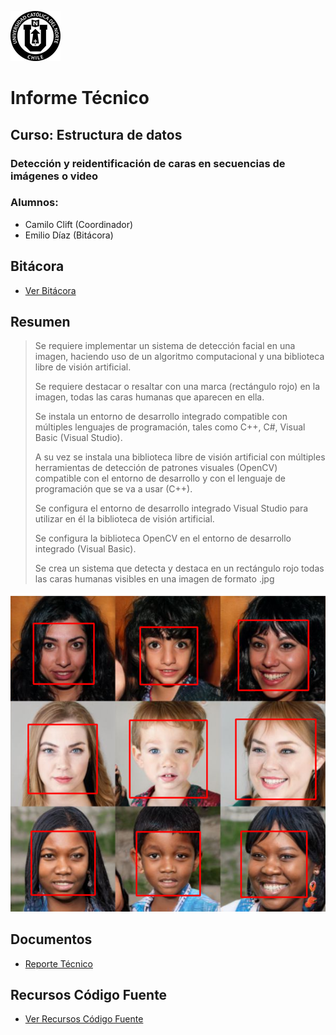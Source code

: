 ![Logo UCN](https://github.com/CCliftS/ED21-02-Clift-Diaz/blob/main/Docs/Imagenes/60x60-ucn-negro.png)
# Informe Técnico
## Curso: Estructura de datos
### Detección y reidentificación de caras en secuencias de imágenes o video
### Alumnos:
- Camilo Clift (Coordinador)
- Emilio Díaz (Bitácora)
## Bitácora
- [Ver Bitácora](https://github.com/CCliftS/ED21-02-Clift-Diaz/blob/main/Docs/BITACORA.md)
## Resumen

> Se requiere implementar un sistema de detección facial en una imagen, haciendo uso de un algoritmo computacional y una biblioteca libre de visión artificial.
> 
> Se requiere destacar o resaltar con una marca (rectángulo rojo) en la imagen, todas las caras humanas que aparecen en ella.
> 
> Se instala un entorno de desarrollo integrado compatible con múltiples lenguajes de programación, tales como C++, C#, Visual Basic (Visual Studio).
> 
> A su vez se instala una biblioteca libre de visión artificial con múltiples herramientas de detección de patrones visuales (OpenCV) compatible con el entorno de desarrollo y con el lenguaje de programación que se va a usar (C++).
> 
> Se configura el entorno de desarrollo integrado Visual Studio para utilizar en él la biblioteca de visión artificial.
>
> Se configura la biblioteca OpenCV en el entorno de desarrollo integrado (Visual Basic).
> 
> Se crea un sistema que detecta y destaca en un rectángulo rojo todas las caras humanas visibles en una imagen de formato .jpg

![ImagenMuestra](https://github.com/CCliftS/ED21-02-Clift-Diaz/blob/main/Docs/Imagenes/ImagenMuestra.PNG)

## Documentos
- [Reporte Técnico](https://github.com/CCliftS/ED21-02-Clift-Diaz/blob/main/Docs/README.md)
## Recursos Código Fuente
- [Ver Recursos Código Fuente](https://github.com/CCliftS/ED21-02-Clift-Diaz/tree/main/Resources)
